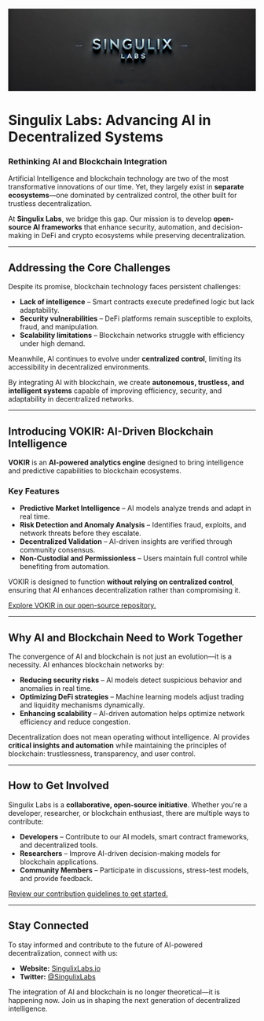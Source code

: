 ![Singulix Labs Banner](https://github.com/Singulix-Labs/VOKIR/blob/main/singulix%20banner.jpeg)

# Singulix Labs: Advancing AI in Decentralized Systems  

### Rethinking AI and Blockchain Integration  

Artificial Intelligence and blockchain technology are two of the most transformative innovations of our time. Yet, they largely exist in **separate ecosystems**—one dominated by centralized control, the other built for trustless decentralization.  

At **Singulix Labs**, we bridge this gap. Our mission is to develop **open-source AI frameworks** that enhance security, automation, and decision-making in DeFi and crypto ecosystems while preserving decentralization.  

---

## Addressing the Core Challenges  

Despite its promise, blockchain technology faces persistent challenges:  

- **Lack of intelligence** – Smart contracts execute predefined logic but lack adaptability.  
- **Security vulnerabilities** – DeFi platforms remain susceptible to exploits, fraud, and manipulation.  
- **Scalability limitations** – Blockchain networks struggle with efficiency under high demand.  

Meanwhile, AI continues to evolve under **centralized control**, limiting its accessibility in decentralized environments.  

By integrating AI with blockchain, we create **autonomous, trustless, and intelligent systems** capable of improving efficiency, security, and adaptability in decentralized networks.  

---

## Introducing VOKIR: AI-Driven Blockchain Intelligence  

**VOKIR** is an **AI-powered analytics engine** designed to bring intelligence and predictive capabilities to blockchain ecosystems.  

### Key Features  

- **Predictive Market Intelligence** – AI models analyze trends and adapt in real time.  
- **Risk Detection and Anomaly Analysis** – Identifies fraud, exploits, and network threats before they escalate.  
- **Decentralized Validation** – AI-driven insights are verified through community consensus.  
- **Non-Custodial and Permissionless** – Users maintain full control while benefiting from automation.  

VOKIR is designed to function **without relying on centralized control**, ensuring that AI enhances decentralization rather than compromising it.  

[Explore VOKIR in our open-source repository.](#)  

---

## Why AI and Blockchain Need to Work Together  

The convergence of AI and blockchain is not just an evolution—it is a necessity. AI enhances blockchain networks by:  

- **Reducing security risks** – AI models detect suspicious behavior and anomalies in real time.  
- **Optimizing DeFi strategies** – Machine learning models adjust trading and liquidity mechanisms dynamically.  
- **Enhancing scalability** – AI-driven automation helps optimize network efficiency and reduce congestion.  

Decentralization does not mean operating without intelligence. AI provides **critical insights and automation** while maintaining the principles of blockchain: trustlessness, transparency, and user control.  

---

## How to Get Involved  

Singulix Labs is a **collaborative, open-source initiative**. Whether you're a developer, researcher, or blockchain enthusiast, there are multiple ways to contribute:  

- **Developers** – Contribute to our AI models, smart contract frameworks, and decentralized tools.  
- **Researchers** – Improve AI-driven decision-making models for blockchain applications.  
- **Community Members** – Participate in discussions, stress-test models, and provide feedback.  

[Review our contribution guidelines to get started.](#)  

---

## Stay Connected  

To stay informed and contribute to the future of AI-powered decentralization, connect with us:  

- **Website:** [SingulixLabs.io](#)  
- **Twitter:** [@SingulixLabs](#)  

The integration of AI and blockchain is no longer theoretical—it is happening now. Join us in shaping the next generation of decentralized intelligence.  

